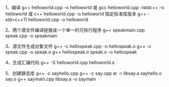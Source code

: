 
1、编译 
	g++ helloworld.cpp -o helloworld
	或
	gcc helloworld.cpp -lstdc++ -o helloworld
	或
	c++ helloworld.cpp -o helloworld
	指定标准库版本
	g++ -std=c++11 helloworld.cpp -o helloworld

2、两个源文件编译链接成一个单一的可执行程序
	g++ speakmain.cpp speak.cpp -o speakmain

3、源文件生成对象文件
	g++ -c hellospeak.cpp -o hellospeak.o
	g++ -c speak.cpp -o speak.o
	g++ hellospeak.o speak.o -o hellospeak
	
4、生成汇编代码
	g++ -S helloworld.cpp 
	helloworld.s

5、创建静态库
	g++ -c sayhello.cpp
	g++ -c say.cpp
	ar -r libsay.a sayhello.o say.o
	g++ saymain.cpp libsay.a -o saymain